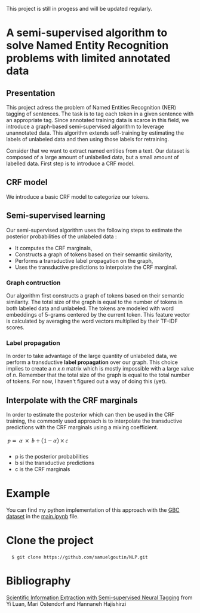 This project is still in progess and will be updated regularly.

# A semi-supervised algorithm to solve Named Entity Recognition problems with limited annotated data
## Presentation

This project adress the problem of Named Entities Recognition (NER) tagging of sentences. The task is to tag each token in a given sentence with an appropriate tag.
Since annotated training data is scarce in this field, we introduce a graph-based semi-supervised algorithm to leverage unannotated data. 
This algorithm extends self-training by estimating the labels of unlabeled data and then using those labels for retraining.

Consider that we want to extract named entities from a text. Our dataset is composed of a large amount of unlabelled data, but a small amount of labelled data. First step is to introduce a CRF model.

## CRF model

We introduce a basic CRF model to categorize our tokens.

## Semi-supervised learning

Our semi-supervised algorithm uses the following steps to estimate the posterior probabilities of the unlabeled data :
    
   * It computes the CRF marginals,
   * Constructs a graph of tokens based on their semantic similarity,
   * Performs a transductive label propagation on the graph,
   * Uses the transductive predictions to interpolate the CRF marginal.

### Graph contruction

Our algorithm first constructs a graph of tokens based on their semantic similarity. The total size of the graph is equal to the number of tokens in both labeled data and unlabeled. The tokens are modeled with word embeddings of 5-grams centered by the current token. This feature vector is calculated by averaging the word vectors multiplied by their TF-IDF scores.

### Label propagation
In order to take advantage of the large quantity of unlabeled data, we perform a transductive **label propagation** over our graph. This choice implies to create a *n x n* matrix which is mostly impossible with a large value of *n*. Remember that the total size of the graph is equal to the total number of tokens. For now, I haven't figured out a way of doing this (yet).

## Interpolate with the CRF marginals

In order to estimate the posterior which can then be used in the CRF training, the commonly used approach is to interpolate the transductive predictions with the CRF marginals using a mixing coefficient.


<img src="https://github.com/samuelgoutin/NLP/blob/master/interpolate.PNG" width="170" height="30">


* p is the posterior probabilities
* b si the transductive predictions
* c is the CRF marginals


# Example

You can find my python implementation of this approach with the [GBC dataset](https://www.kaggle.com/abhinavwalia95/entity-annotated-corpus) in the [main.ipynb](https://github.com/samuelgoutin/NLP/blob/master/example.ipynb) file.
# Clone the project
```
  $ git clone https://github.com/samuelgoutin/NLP.git
```

# Bibliography 

[Scientific Information Extraction with Semi-supervised Neural Tagging](https://luanyi.github.io/YiLuan_files/keyphrase2017.pdf) from Yi Luan, Mari Ostendorf and Hannaneh Hajishirzi
